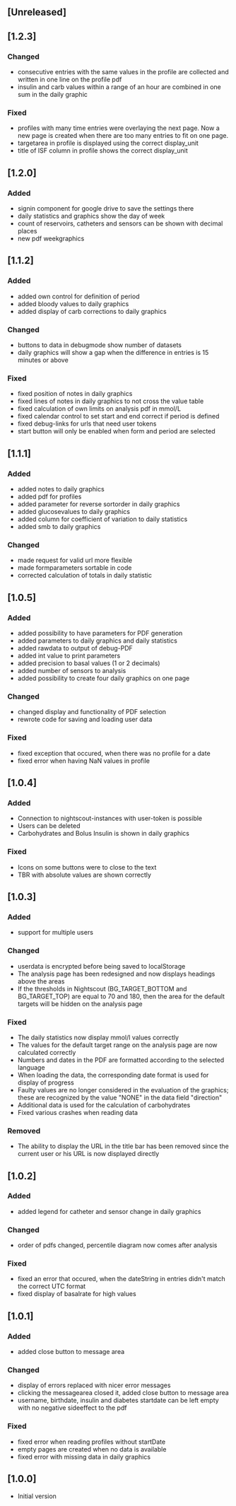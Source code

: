 ## [Unreleased]

## [1.2.3]
### Changed
- consecutive entries with the same values in the profile are collected and written in one line on the profile pdf
- insulin and carb values within a range of an hour are combined in one sum in the daily graphic

### Fixed
- profiles with many time entries were overlaying the next page. Now a new page is created when there are too many entries to fit on one page.
- targetarea in profile is displayed using the correct display_unit
- title of ISF column in profile shows the correct display_unit 

## [1.2.0]
### Added
- signin component for google drive to save the settings there
- daily statistics and graphics show the day of week
- count of reservoirs, catheters and sensors can be shown with decimal places
- new pdf weekgraphics

## [1.1.2]
### Added
- added own control for definition of period
- added bloody values to daily graphics
- added display of carb corrections to daily graphics

### Changed
- buttons to data in debugmode show number of datasets
- daily graphics will show a gap when the difference in entries is 15 minutes or above

### Fixed 
- fixed position of notes in daily graphics
- fixed lines of notes in daily graphics to not cross the value table
- fixed calculation of own limits on analysis pdf in mmol/L
- fixed calendar control to set start and end correct if period is defined
- fixed debug-links for urls that need user tokens
- start button will only be enabled when form and period are selected

## [1.1.1]
### Added
- added notes to daily graphics
- added pdf for profiles
- added parameter for reverse sortorder in daily graphics
- added glucosevalues to daily graphics
- added column for coefficient of variation to daily statistics
- added smb to daily graphics
 
### Changed
- made request for valid url more flexible
- made formparameters sortable in code
- corrected calculation of totals in daily statistic

## [1.0.5]
### Added
- added possibility to have parameters for PDF generation
- added parameters to daily graphics and daily statistics
- added rawdata to output of debug-PDF
- added int value to print parameters
- added precision to basal values (1 or 2 decimals) 
- added number of sensors to analysis
- added possibility to create four daily graphics on one page

### Changed
- changed display and functionality of PDF selection
- rewrote code for saving and loading user data

### Fixed
- fixed exception that occured, when there was no profile for a date
- fixed error when having NaN values in profile

## [1.0.4]
### Added
- Connection to nightscout-instances with user-token is possible
- Users can be deleted
- Carbohydrates and Bolus Insulin is shown in daily graphics

### Fixed
- Icons on some buttons were to close to the text
- TBR with absolute values are shown correctly

## [1.0.3]
### Added
- support for multiple users 

### Changed
- userdata is encrypted before being saved to localStorage
- The analysis page has been redesigned and now displays headings above the areas
- If the thresholds in Nightscout (BG_TARGET_BOTTOM and BG_TARGET_TOP) are equal to 70 and 180, then the area for the default targets will be hidden on the analysis page 

### Fixed
- The daily statistics now display mmol/l values ​​correctly
- The values ​​for the default target range on the analysis page are now calculated correctly
- Numbers and dates in the PDF are formatted according to the selected language
- When loading the data, the corresponding date format is used for display of progress
- Faulty values ​​are no longer considered in the evaluation of the graphics; these are recognized by the value "NONE" in the data field "direction"
- Additional data is used for the calculation of carbohydrates
- Fixed various crashes when reading data

### Removed
- The ability to display the URL in the title bar has been removed since the current user or his URL is now displayed directly

## [1.0.2]
### Added
- added legend for catheter and sensor change in daily graphics

### Changed
- order of pdfs changed, percentile diagram now comes after analysis

### Fixed
- fixed an error that occured, when the dateString in entries didn't match the correct UTC format
- fixed display of basalrate for high values

## [1.0.1]
### Added
- added close button to message area

### Changed
- display of errors replaced with nicer error messages
- clicking the messagearea closed it, added close button to message area
- username, birthdate, insulin and diabetes startdate can be left empty with no negative sideeffect to the pdf

### Fixed
- fixed error when reading profiles without startDate
- empty pages are created when no data is available
- fixed error with missing data in daily graphics

## [1.0.0]
- Initial version

